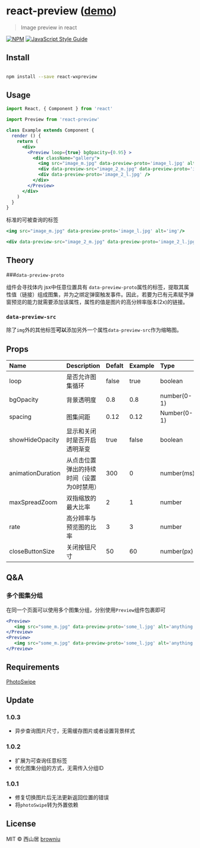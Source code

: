 # react-preview ([demo](https://browniu.com/react-preview))

> Image preview in react

[![NPM](https://img.shields.io/npm/v/react-preview.svg)](https://www.npmjs.com/package/react-wxpreview) [![JavaScript Style Guide](https://img.shields.io/badge/code_style-standard-brightgreen.svg)](https://standardjs.com)

## Install

```bash

npm install --save react-wxpreview

```

## Usage

```jsx
import React, { Component } from 'react'

import Preview from 'react-preview'

class Example extends Component {
  render () {
    return (
      <div>
        <Preview loop={true} bgOpacity={0.95} >
          <div className="gallery">
            <img src="image_m.jpg" data-preview-proto='image_l.jpg' alt='img'/>
            <div data-preview-src="image_2_m.jpg" data-preview-proto='image_2_l.jpg' />
            <div data-preview-proto='image_2_l.jpg' />
          </div>
        </Preview>
      </div>
    )
  }
}
```

标准的可被查询的标签

```jsx
<img src="image_m.jpg" data-preview-proto='image_l.jpg' alt='img'/>
```

```jsx
<div data-preview-src="image_2_m.jpg" data-preview-proto='image_2_l.jpg' />
```

## Theory

###`data-preview-proto`

组件会寻找体内 jsx中任意位置具有 `data-preview-proto`属性的标签，提取其属性值（链接）组成图集，并为之绑定弹窗触发事件。因此，若要为已有元素赋予弹窗预览的能力就需要添加该属性，属性的值是图片的高分辨率版本(2x)的链接。

### `data-preview-src`

除了`img`外的其他标签**可以**添加另外一个属性`data-preview-src`作为缩略图。

## Props

| Name      | Description                | Defalt | Example   | Type        |
| :-------- | -------------------------- | ------ | :-------- | :---------- |
| loop      | 是否允许图集循环           | false  | true      | boolean     |
| bgOpacity | 背景透明度                 | 0.8    | 0.8       | number(0-1) |
| spacing   | 图集间距                   | 0.12   | 0.12      | Number(0-1) |
| showHideOpacity   | 显示和关闭时是否开启透明渐变    | true   | false      | boolean |
| animationDuration   |  从点击位置弹出的持续时间（设置为0时禁用）    | 300   | 0      | number(ms) |
| maxSpreadZoom   |  双指缩放的最大比率   | 2   | 1      | number |
| rate   | 高分辨率与预览图的比率 | 3  | 3      | number     |
| closeButtonSize | 关闭按钮尺寸 | 50 | 60 | number(px) |

## Q&A

### 多个图集分组

在同一个页面可以使用多个图集分组，分别使用`Preview`组件包裹即可

```jsx
<Preview>
   <img src="some_m.jpg" data-preview-proto='some_l.jpg' alt='anything' />
</Preview>
<Preview>
   <img src="some_m.jpg" data-preview-proto='some_l.jpg' alt='anything' />
</Preview>
```

## Requirements

[PhotoSwipe](https://github.com/dimsemenov/PhotoSwipe)

## Update

### 1.0.3

* 异步查询图片尺寸，无需缓存图片或者设置背景样式

### 1.0.2

* 扩展为可查询任意标签
* 优化图集分组的方式，无需传入分组ID

### 1.0.1

* 修复切换图片后无法更新返回位置的错误
* 将`photoSwipe`转为外置依赖

## License

MIT © 西山居 [browniu](https://github.com/browniu)

